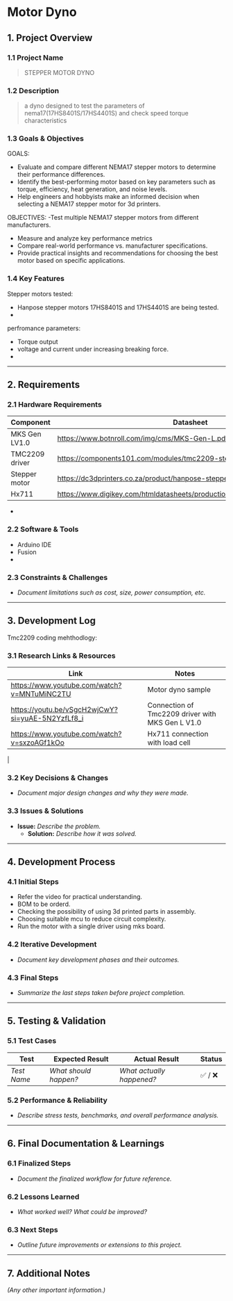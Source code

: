 # Motor Dyno
## 1. Project Overview
### 1.1 Project Name
> STEPPER MOTOR DYNO

### 1.2 Description
> a dyno designed to test the parameters of nema17(17HS8401S/17HS4401S) and check speed torque characteristics 

### 1.3 Goals & Objectives
GOALS:
- Evaluate and compare different NEMA17 stepper motors to determine their performance differences.
- Identify the best-performing motor based on key parameters such as torque, efficiency, heat generation, and noise levels.
- Help  engineers and hobbyists make an informed decision when selecting a NEMA17 stepper motor for 3d printers.

OBJECTIVES:
  -Test multiple NEMA17 stepper motors from different manufacturers.
  - Measure and analyze key performance metrics
  - Compare real-world performance vs. manufacturer specifications.
  - Provide practical insights and recommendations for choosing the best motor based on specific applications.
### 1.4 Key Features
Stepper motors tested:
- Hanpose stepper motors 17HS8401S and 17HS4401S are being tested.
- 
perfromance parameters:
- Torque output
- voltage and current under increasing breaking force.
- 

---

## 2. Requirements
### 2.1 Hardware Requirements
|Component|Datasheet|schematics|
|----------|-----------|----------|
|MKS Gen LV1.0|https://www.botnroll.com/img/cms/MKS-Gen-L.pdf|https://github.com/makerbase-mks/MKS-GEN_L/blob/master/hardware/MKS%20Gen_L%20V1.0_008/MKS%20Gen_L%20V1.0_008%20PIN.pdf|
|TMC2209 driver|https://components101.com/modules/tmc2209-stepper-motor-driver-module|https://www.analog.com/media/en/technical-documentation/data-sheets/tmc2209_datasheet_rev1.09.pdf|
|Stepper motor|https://dc3dprinters.co.za/product/hanpose-stepper-motor-17hs8401s/|-|
|Hx711|https://www.digikey.com/htmldatasheets/production/1836471/0/0/1/HX711.pdf|-|


- 

### 2.2 Software & Tools
- Arduino IDE
- Fusion
- 

### 2.3 Constraints & Challenges
- *Document limitations such as cost, size, power consumption, etc.*

---

## 3. Development Log
Tmc2209 coding mehthodlogy:
 

### 3.1 Research Links & Resources
| Link | Notes |
|----------|-----------|
|https://www.youtube.com/watch?v=MNTuMiNC2TU| Motor dyno sample |
|https://youtu.be/vSgcH2wjCwY?si=yuAE-5N2YzfLf8_i|Connection of Tmc2209 driver with MKS Gen L V1.0|
|https://www.youtube.com/watch?v=sxzoAGf1kOo| Hx711 connection with load cell|
|




### 3.2 Key Decisions & Changes
- *Document major design changes and why they were made.*

### 3.3 Issues & Solutions
- **Issue:** *Describe the problem.*
  - **Solution:** *Describe how it was solved.*

---

## 4. Development Process
### 4.1 Initial Steps
- Refer the video for practical understanding.
- BOM to be orderd.
- Checking the possibility of  using 3d printed parts in assembly.
- Choosing suitable mcu to reduce circuit complexity.
- Run the motor with a single driver using mks board.

### 4.2 Iterative Development
- *Document key development phases and their outcomes.*

### 4.3 Final Steps
- *Summarize the last steps taken before project completion.*

---

## 5. Testing & Validation
### 5.1 Test Cases
| Test | Expected Result | Actual Result | Status |
|------|----------------|---------------|--------|
| *Test Name* | *What should happen?* | *What actually happened?* | ✅ / ❌ |

### 5.2 Performance & Reliability
- *Describe stress tests, benchmarks, and overall performance analysis.*

---

## 6. Final Documentation & Learnings
### 6.1 Finalized Steps
- *Document the finalized workflow for future reference.*

### 6.2 Lessons Learned
- *What worked well? What could be improved?*

### 6.3 Next Steps
- *Outline future improvements or extensions to this project.*

---

## 7. Additional Notes
*(Any other important information.)*
